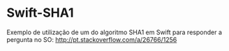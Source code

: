 Swift-SHA1
==========

Exemplo de utilização de um do algoritmo SHA1 em Swift para responder a pergunta no SO:
http://pt.stackoverflow.com/a/26766/1256

